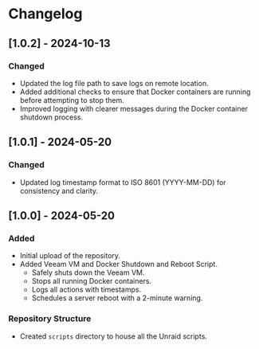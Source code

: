 # Changelog

## [1.0.2] - 2024-10-13

### Changed
- Updated the log file path to save logs on remote location.
- Added additional checks to ensure that Docker containers are running before attempting to stop them.
- Improved logging with clearer messages during the Docker container shutdown process.

## [1.0.1] - 2024-05-20

### Changed
- Updated log timestamp format to ISO 8601 (YYYY-MM-DD) for consistency and clarity.

## [1.0.0] - 2024-05-20

### Added
- Initial upload of the repository.
- Added Veeam VM and Docker Shutdown and Reboot Script.
  - Safely shuts down the Veeam VM.
  - Stops all running Docker containers.
  - Logs all actions with timestamps.
  - Schedules a server reboot with a 2-minute warning.

### Repository Structure
- Created `scripts` directory to house all the Unraid scripts.
